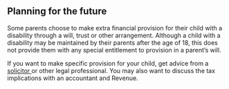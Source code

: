 ##  Planning for the future

Some parents choose to make extra financial provision for their child with a
disability through a will, trust or other arrangement. Although a child with a
disability may be maintained by their parents after the age of 18, this does
not provide them with any special entitlement to provision in a parent’s will.

If you want to make specific provision for your child, get advice from a [
solicitor ](/en/justice/courtroom/solicitors/) or other legal professional.
You may also want to discuss the tax implications with an accountant and
Revenue.
